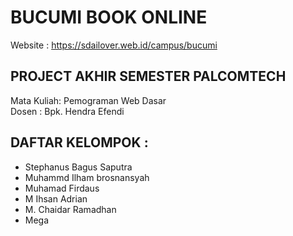 # BUCUMI BOOK ONLINE
Website : https://sdailover.web.id/campus/bucumi

## PROJECT AKHIR SEMESTER PALCOMTECH
Mata Kuliah: Pemograman Web Dasar<br>
Dosen : Bpk. Hendra Efendi

## DAFTAR KELOMPOK :
- Stephanus Bagus Saputra
- Muhammd Ilham brosnansyah
- Muhamad Firdaus 
- M Ihsan Adrian 
- M. Chaidar Ramadhan 
- Mega
